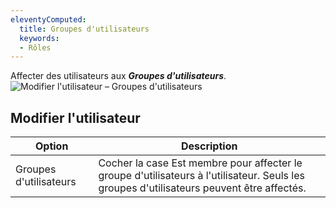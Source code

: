 ```yaml
---
eleventyComputed:
  title: Groupes d'utilisateurs
  keywords:
  - Rôles
---
```

Affecter des utilisateurs aux ***Groupes d'utilisateurs***.
![Modifier l'utilisateur – Groupes d'utilisateurs](https://cdnweb.devolutions.net/docs/docs_en_server_ServerOp7007.png)

## Modifier l'utilisateur
| Option      | Description                                                                                     |
|-------------|-------------------------------------------------------------------------------------------------|
| Groupes d'utilisateurs | Cocher la case Est membre pour affecter le groupe d'utilisateurs à l'utilisateur. Seuls les groupes d'utilisateurs peuvent être affectés. |